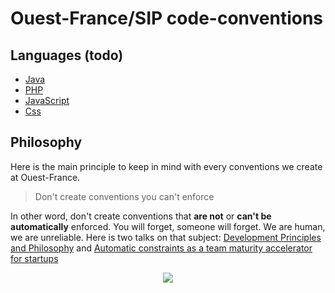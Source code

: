 # Ouest-France/SIP code-conventions

## Languages (todo)

- [Java](/java)
- [PHP](/php)
- [JavaScript](/javascript)
- [Css](/css)

## Philosophy

Here is the main principle to keep in mind with every conventions we create at Ouest-France.

> Don't create conventions you can't enforce

In other word, don't create conventions that **are not** or **can't be** **automatically** enforced. You will forget, someone will forget. We are human, we are unreliable. Here is two talks on that subject: [Development Principles and Philosophy](https://www.slideshare.net/FGRibreau/development-principles-philosophy) and [Automatic constraints as a team maturity accelerator for startups](http://fr.slideshare.net/FGRibreau/automatic-constraints-as-a-team-maturity-accelerator-for-startups)

<p align="center"><a href="http://fr.slideshare.net/FGRibreau/automatic-constraints-as-a-team-maturity-accelerator-for-startups"><img src="https://cloud.githubusercontent.com/assets/138050/13495378/9a8e69aa-e14a-11e5-8970-52e004f5d22c.jpg"></a></p>

